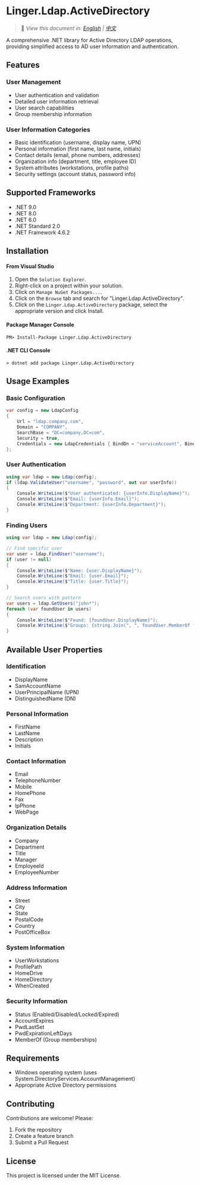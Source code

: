 ﻿# Linger.Ldap.ActiveDirectory

> 📝 *View this document in: [English](./README.md) | [中文](./README.zh-CN.md)*

A comprehensive .NET library for Active Directory LDAP operations, providing simplified access to AD user information and authentication.

## Features

### User Management
- User authentication and validation
- Detailed user information retrieval
- User search capabilities
- Group membership information

### User Information Categories
- Basic identification (username, display name, UPN)
- Personal information (first name, last name, initials)
- Contact details (email, phone numbers, addresses)
- Organization info (department, title, employee ID)
- System attributes (workstations, profile paths)
- Security settings (account status, password info)


## Supported Frameworks
- .NET 9.0
- .NET 8.0
- .NET 6.0
- .NET Standard 2.0
- .NET Framework 4.6.2

## Installation

#### From Visual Studio

1. Open the `Solution Explorer`.
2. Right-click on a project within your solution.
3. Click on `Manage NuGet Packages...`.
4. Click on the `Browse` tab and search for "Linger.Ldap.ActiveDirectory".
5. Click on the `Linger.Ldap.ActiveDirectory` package, select the appropriate version and click Install.

#### Package Manager Console

```
PM> Install-Package Linger.Ldap.ActiveDirectory
```

#### .NET CLI Console

```
> dotnet add package Linger.Ldap.ActiveDirectory
```

## Usage Examples

### Basic Configuration
```csharp
var config = new LdapConfig 
{ 
    Url = "ldap.company.com", 
    Domain = "COMPANY", 
    SearchBase = "DC=company,DC=com", 
    Security = true, 
    Credentials = new LdapCredentials { BindDn = "serviceAccount", BindCredentials = "password" } 
};
```

### User Authentication
```csharp
using var ldap = new Ldap(config); 
if (ldap.ValidateUser("username", "password", out var userInfo)) 
{
    Console.WriteLine($"User authenticated: {userInfo.DisplayName}"); 
    Console.WriteLine($"Email: {userInfo.Email}"); 
    Console.WriteLine($"Department: {userInfo.Department}"); 
}
```

### Finding Users
```csharp
using var ldap = new Ldap(config);

// Find specific user 
var user = ldap.FindUser("username"); 
if (user != null) 
{ 
    Console.WriteLine($"Name: {user.DisplayName}"); 
    Console.WriteLine($"Email: {user.Email}"); 
    Console.WriteLine($"Title: {user.Title}"); 
}

// Search users with pattern
var users = ldap.GetUsers("john*"); 
foreach (var foundUser in users) 
{ 
    Console.WriteLine($"Found: {foundUser.DisplayName}");
    Console.WriteLine($"Groups: {string.Join(", ", foundUser.MemberOf ?? Array.Empty())}"); 
}
```

## Available User Properties

### Identification
- DisplayName
- SamAccountName
- UserPrincipalName (UPN)
- DistinguishedName (DN)

### Personal Information
- FirstName
- LastName
- Description
- Initials

### Contact Information
- Email
- TelephoneNumber
- Mobile
- HomePhone
- Fax
- IpPhone
- WebPage

### Organization Details
- Company
- Department
- Title
- Manager
- EmployeeId
- EmployeeNumber

### Address Information
- Street
- City
- State
- PostalCode
- Country
- PostOfficeBox

### System Information
- UserWorkstations
- ProfilePath
- HomeDrive
- HomeDirectory
- WhenCreated

### Security Information
- Status (Enabled/Disabled/Locked/Expired)
- AccountExpires
- PwdLastSet
- PwdExpirationLeftDays
- MemberOf (Group memberships)

## Requirements

- Windows operating system (uses System.DirectoryServices.AccountManagement)
- Appropriate Active Directory permissions

## Contributing

Contributions are welcome! Please:

1. Fork the repository
2. Create a feature branch
3. Submit a Pull Request

## License

This project is licensed under the MIT License.

